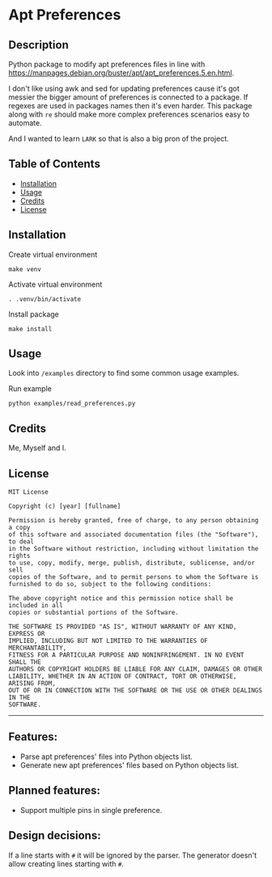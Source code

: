 # Apt Preferences

## Description

Python package to modify apt preferences files in line with https://manpages.debian.org/buster/apt/apt_preferences.5.en.html.

I don't like using awk and sed for updating preferences cause it's got messier the bigger amount of preferences is connected to a package.
If regexes are used in packages names then it's even harder. This package along with `re` should make more complex preferences scenarios easy to automate. 

And I wanted to learn `LARK` so that is also a big pron of the project.

## Table of Contents

- [Installation](#installation)
- [Usage](#usage)
- [Credits](#credits)
- [License](#license)

## Installation

Create virtual environment
```
make venv
```

Activate virtual environment
```
. .venv/bin/activate
```

Install package
```
make install
```

## Usage

Look into `/examples` directory to find some common usage examples.

Run example
```
python examples/read_preferences.py
```

## Credits

Me, Myself and I.


## License

```
MIT License

Copyright (c) [year] [fullname]

Permission is hereby granted, free of charge, to any person obtaining a copy
of this software and associated documentation files (the "Software"), to deal
in the Software without restriction, including without limitation the rights
to use, copy, modify, merge, publish, distribute, sublicense, and/or sell
copies of the Software, and to permit persons to whom the Software is
furnished to do so, subject to the following conditions:

The above copyright notice and this permission notice shall be included in all
copies or substantial portions of the Software.

THE SOFTWARE IS PROVIDED "AS IS", WITHOUT WARRANTY OF ANY KIND, EXPRESS OR
IMPLIED, INCLUDING BUT NOT LIMITED TO THE WARRANTIES OF MERCHANTABILITY,
FITNESS FOR A PARTICULAR PURPOSE AND NONINFRINGEMENT. IN NO EVENT SHALL THE
AUTHORS OR COPYRIGHT HOLDERS BE LIABLE FOR ANY CLAIM, DAMAGES OR OTHER
LIABILITY, WHETHER IN AN ACTION OF CONTRACT, TORT OR OTHERWISE, ARISING FROM,
OUT OF OR IN CONNECTION WITH THE SOFTWARE OR THE USE OR OTHER DEALINGS IN THE
SOFTWARE.
```
---


## Features:
   - Parse apt preferences' files into Python objects list.
   - Generate new apt preferences' files based on Python objects list.

## Planned features:
   - Support multiple pins in single preference.

## Design decisions:

   If a line starts with `#` it will be ignored by the parser.
   The generator doesn't allow creating lines starting with `#`.


